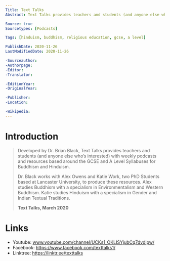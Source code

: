 ```yaml
---
Title: Text Talks
Abstract: Text Talks provides teachers and students (and anyone else who’s interested) with weekly podcasts and resources based around the GCSE and A Level Syllabuses for Buddhism and Hinduism. 

Source: true
Sourcetypes: [Podcasts]

Tags: [hinduism, buddhism, religious education, gcse, a level]

PublishDate: 2020-11-26
LastModifiedDate: 2020-11-26

-Sourceauthor:
-Authorpage:
-Editor:
-Translator:

-EditionYear:
-OriginalYear:

-Publisher:
-Location:

-Wikipedia:
---
```

# Introduction
> Developed by Dr. Brian Black, Text Talks provides teachers and students (and anyone else who’s interested) with weekly podcasts and resources based around the GCSE and A Level Syllabuses for Buddhism and Hinduism.
>
>Dr. Black works with Alex Owens and Katie Work, two PhD Students based at Lancaster University, to produce these resources. Alex studies Buddhism with a specialism in Environmentalism and Western Buddhism. Katie studies Hinduism with a specialism in Gender and Indian Textual Traditions.
>
>**Text Talks, March 2020**

# Links
* Youtube: www.youtube.com/channel/UCKs1_OKLISYjubCq7dydipw/
* Facebook: https://www.facebook.com/texttalks1/
* Linktree: https://linktr.ee/texttalks